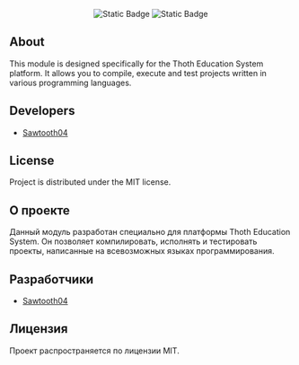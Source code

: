 <p align="center">
   <img alt="Static Badge" src="https://img.shields.io/badge/Version-v1.0(alpha)-blue">
   <img alt="Static Badge" src="https://img.shields.io/badge/%D0%92%D0%B5%D1%80%D1%81%D0%B8%D1%8F-v1.0(alpha)-green">
</p>

## About

This module is designed specifically for the Thoth Education System platform. It allows you to compile, execute and test projects written in various programming languages.

## Developers

- [Sawtooth04](https://github.com/Sawtooth04)

## License

Project is distributed under the MIT license.

## О проекте

Данный модуль разработан специально для платформы Thoth Education System. Он позволяет компилировать, исполнять и тестировать проекты, написанные на всевозможных языках программирования.

## Разработчики

- [Sawtooth04](https://github.com/Sawtooth04)

## Лицензия

Проект распространяется по лицензии MIT.
